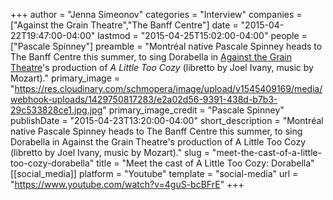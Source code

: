 +++
author = "Jenna Simeonov"
categories = "Interview"
companies = ["Against the Grain Theatre","The Banff Centre"]
date = "2015-04-22T19:47:00-04:00"
lastmod = "2015-04-25T15:02:00-04:00"
people = ["Pascale Spinney"]
preamble = "Montréal native Pascale Spinney heads to The Banff Centre this summer, to sing Dorabella in [Against the Grain Theatre](http://againstthegraintheatre.com/)'s production of *A Little Too Cozy* (libretto by Joel Ivany, music by Mozart)."
primary_image = "https://res.cloudinary.com/schmopera/image/upload/v1545409169/media/webhook-uploads/1429750817283/e2a02d56-9391-438d-b7b3-29c533828ce1.jpg.jpg"
primary_image_credit = "Pascale Spinney"
publishDate = "2015-04-23T13:20:00-04:00"
short_description = "Montréal native Pascale Spinney heads to The Banff Centre this summer, to sing Dorabella in Against the Grain Theatre&#039;s production of A Little Too Cozy (libretto by Joel Ivany, music by Mozart)."
slug = "meet-the-cast-of-a-little-too-cozy-dorabella"
title = "Meet the cast of A Little Too Cozy: Dorabella"
[[social_media]]
platform = "Youtube"
template = "social-media"
url = "https://www.youtube.com/watch?v=4guS-bcBFrE"
+++


